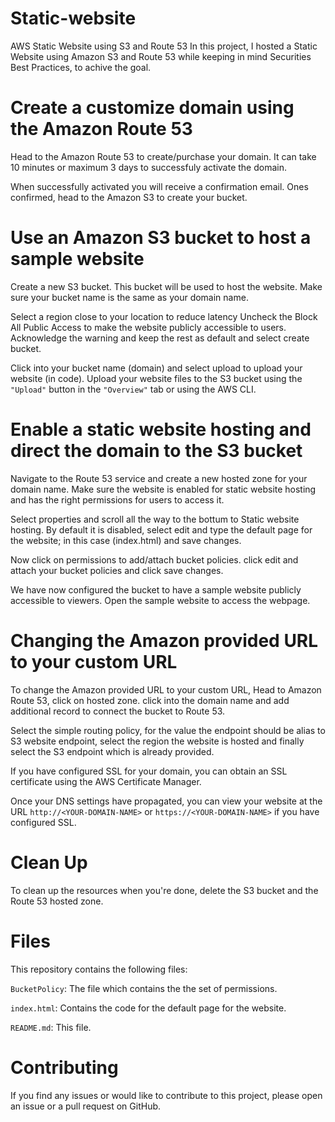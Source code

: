 # Static-website
AWS Static Website using S3 and Route 53
In this project, I hosted a Static Website using Amazon S3 and Route 53 while keeping in mind Securities Best Practices, to achive the goal.

# Create a customize domain using the Amazon Route 53
Head to the Amazon Route 53 to create/purchase your domain. It can take 10 minutes or maximum 3 days to successfuly activate the domain. 

When successfully activated you will receive a confirmation email. Ones confirmed, head to the Amazon S3 to create your bucket.


# Use an Amazon S3 bucket to host a sample website
Create a new S3 bucket. This bucket will be used to host the website.
Make sure your bucket name is the same as your domain name. 

Select a region close to your location to reduce latency
Uncheck the Block All Public Access to make the website publicly accessible to users.
Acknowledge the warning and keep the rest as default and select create bucket. 

Click into your bucket name (domain) and select upload to upload your website (in code).
Upload your website files to the S3 bucket using the `"Upload"` button in the `"Overview"` tab or using the AWS CLI.

# Enable a static website hosting and direct the domain to the S3 bucket
Navigate to the Route 53 service and create a new hosted zone for your domain name.
Make sure the website is enabled for static website hosting and has the right permissions for users to access it. 

Select properties and scroll all the way to the bottum to Static website hosting.
By default it is disabled, select edit and type the default page for the website; in this case (index.html) and save changes.

Now click on permissions to add/attach bucket policies.
click edit and attach your bucket policies and click save changes. 

We have now configured the bucket to have a sample website publicly accessible to viewers.
Open the sample website to access the webpage. 

# Changing the Amazon provided URL to your custom URL
To change the Amazon provided URL to your custom URL, Head to Amazon Route 53, click on hosted zone.
click into the domain name and add additional record to connect the bucket to Route 53.

Select the simple routing policy, for the value the endpoint should be alias to S3 website endpoint, select the region the website is hosted and finally select the S3 endpoint which is already provided.

If you have configured SSL for your domain, you can obtain an SSL certificate using the AWS Certificate Manager.

Once your DNS settings have propagated, you can view your website at the URL `http://<YOUR-DOMAIN-NAME>` or `https://<YOUR-DOMAIN-NAME>` if you have configured SSL.

# Clean Up
To clean up the resources when you're done, delete the S3 bucket and the Route 53 hosted zone.

# Files
This repository contains the following files:

  `BucketPolicy`: The file which contains the the set of permissions.

  `index.html`: Contains the code for the default page for the website.

  `README.md`: This file.

# Contributing
If you find any issues or would like to contribute to this project, please open an issue or a pull request on GitHub.

